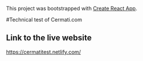 This project was bootstrapped with [Create React App](https://github.com/facebook/create-react-app).

#Technical test of Cermati.com

## Link to the live website

<https://cermatitest.netlify.com/>
